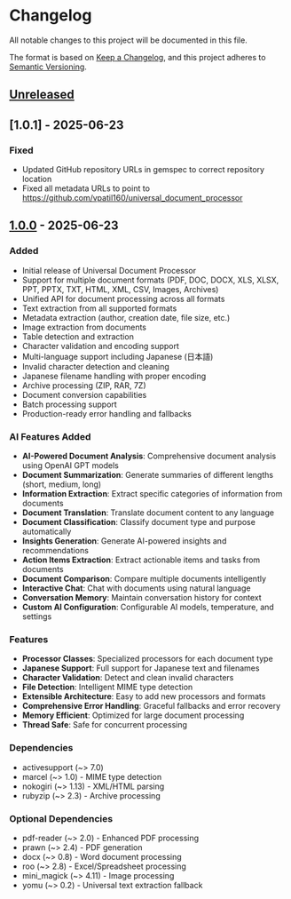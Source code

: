 # Changelog

All notable changes to this project will be documented in this file.

The format is based on [Keep a Changelog](https://keepachangelog.com/en/1.0.0/),
and this project adheres to [Semantic Versioning](https://semver.org/spec/v2.0.0.html).

## [Unreleased]

## [1.0.1] - 2025-06-23

### Fixed
- Updated GitHub repository URLs in gemspec to correct repository location
- Fixed all metadata URLs to point to https://github.com/vpatil160/universal_document_processor

## [1.0.0] - 2025-06-23

### Added
- Initial release of Universal Document Processor
- Support for multiple document formats (PDF, DOC, DOCX, XLS, XLSX, PPT, PPTX, TXT, HTML, XML, CSV, Images, Archives)
- Unified API for document processing across all formats
- Text extraction from all supported formats
- Metadata extraction (author, creation date, file size, etc.)
- Image extraction from documents
- Table detection and extraction
- Character validation and encoding support
- Multi-language support including Japanese (日本語)
- Invalid character detection and cleaning
- Japanese filename handling with proper encoding
- Archive processing (ZIP, RAR, 7Z)
- Document conversion capabilities
- Batch processing support
- Production-ready error handling and fallbacks

### AI Features Added
- **AI-Powered Document Analysis**: Comprehensive document analysis using OpenAI GPT models
- **Document Summarization**: Generate summaries of different lengths (short, medium, long)
- **Information Extraction**: Extract specific categories of information from documents
- **Document Translation**: Translate document content to any language
- **Document Classification**: Classify document type and purpose automatically
- **Insights Generation**: Generate AI-powered insights and recommendations
- **Action Items Extraction**: Extract actionable items and tasks from documents
- **Document Comparison**: Compare multiple documents intelligently
- **Interactive Chat**: Chat with documents using natural language
- **Conversation Memory**: Maintain conversation history for context
- **Custom AI Configuration**: Configurable AI models, temperature, and settings

### Features
- **Processor Classes**: Specialized processors for each document type
- **Japanese Support**: Full support for Japanese text and filenames
- **Character Validation**: Detect and clean invalid characters
- **File Detection**: Intelligent MIME type detection
- **Extensible Architecture**: Easy to add new processors and formats
- **Comprehensive Error Handling**: Graceful fallbacks and error recovery
- **Memory Efficient**: Optimized for large document processing
- **Thread Safe**: Safe for concurrent processing

### Dependencies
- activesupport (~> 7.0)
- marcel (~> 1.0) - MIME type detection
- nokogiri (~> 1.13) - XML/HTML parsing
- rubyzip (~> 2.3) - Archive processing

### Optional Dependencies
- pdf-reader (~> 2.0) - Enhanced PDF processing
- prawn (~> 2.4) - PDF generation
- docx (~> 0.8) - Word document processing
- roo (~> 2.8) - Excel/Spreadsheet processing
- mini_magick (~> 4.11) - Image processing
- yomu (~> 0.2) - Universal text extraction fallback

[Unreleased]: https://github.com/vikas-vpatil/universal_document_processor/compare/v1.0.0...HEAD
[1.0.0]: https://github.com/vikas-vpatil/universal_document_processor/releases/tag/v1.0.0 
